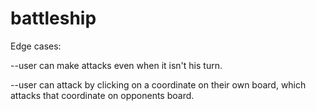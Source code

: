# battleship

Edge cases:

--user can make attacks even when it isn't his turn.

--user can attack by clicking on a coordinate on their own board, which attacks that coordinate on opponents board.

